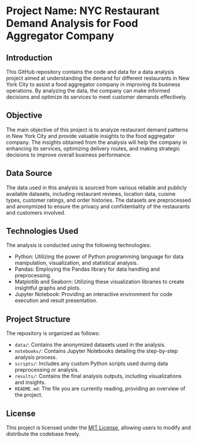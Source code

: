 # Project Name: NYC Restaurant Demand Analysis for Food Aggregator Company

## Introduction

This GitHub repository contains the code and data for a data analysis project aimed at understanding the demand for different restaurants in New York City to assist a food aggregator company in improving its business operations. By analyzing the data, the company can make informed decisions and optimize its services to meet customer demands effectively.

## Objective

The main objective of this project is to analyze restaurant demand patterns in New York City and provide valuable insights to the food aggregator company. The insights obtained from the analysis will help the company in enhancing its services, optimizing delivery routes, and making strategic decisions to improve overall business performance.

## Data Source

The data used in this analysis is sourced from various reliable and publicly available datasets, including restaurant reviews, location data, cuisine types, customer ratings, and order histories. The datasets are preprocessed and anonymized to ensure the privacy and confidentiality of the restaurants and customers involved.

## Technologies Used

The analysis is conducted using the following technologies:

- Python: Utilizing the power of Python programming language for data manipulation, visualization, and statistical analysis.
- Pandas: Employing the Pandas library for data handling and preprocessing.
- Matplotlib and Seaborn: Utilizing these visualization libraries to create insightful graphs and plots.
- Jupyter Notebook: Providing an interactive environment for code execution and result presentation.

## Project Structure

The repository is organized as follows:

- `data/`: Contains the anonymized datasets used in the analysis.
- `notebooks/`: Contains Jupyter Notebooks detailing the step-by-step analysis process.
- `scripts/`: Includes any custom Python scripts used during data preprocessing or analysis.
- `results/`: Contains the final analysis outputs, including visualizations and insights.
- `README.md`: The file you are currently reading, providing an overview of the project.

## License

This project is licensed under the [MIT License](LICENSE), allowing users to modify and distribute the codebase freely.
